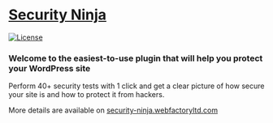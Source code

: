 # [Security Ninja](http://security-ninja.webfactoryltd.com) #
 [![License](https://img.shields.io/badge/license-GPL--2.0%2B-red.svg)](https://github.com/WebFactoryLtd/security-ninja/blob/master/license.txt)

### Welcome to the easiest-to-use plugin that will help you protect your WordPress site

Perform 40+ security tests with 1 click and get a clear picture of how secure your site is and how to protect it from hackers. 

More details are available on <a href="http://security-ninja.webfactoryltd.com">security-ninja.webfactoryltd.com</a>
